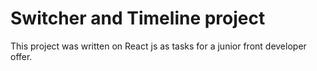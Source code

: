 # Switcher and Timeline project

This project was written on React js as tasks for a junior front developer offer.
